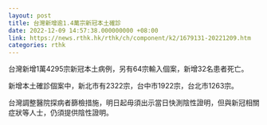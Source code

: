 ```yaml
---
layout: post
title: 台灣新增逾1.4萬宗新冠本土確診
date: 2022-12-09 14:57:38.000000000 +08:00
link: https://news.rthk.hk/rthk/ch/component/k2/1679131-20221209.htm
categories: rthk
---
```


台灣新增1萬4295宗新冠本土病例，另有64宗輸入個案，新增32名患者死亡。

新增本土確診個案中，新北市有2322宗，台中市1922宗，台北市1263宗。

台灣調整醫院探病者篩檢措施，明日起毋須出示當日快測陰性證明，但與新冠相關症狀等人士，仍須提供陰性證明。
